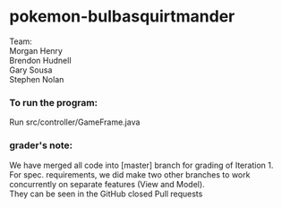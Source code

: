 # pokemon-bulbasquirtmander

Team:   
Morgan Henry    
Brendon Hudnell  
Gary Sousa  
Stephen Nolan  


### To run the program:   
Run src/controller/GameFrame.java   
### grader's note:  
We have merged all code into [master] branch for grading of Iteration 1.   
For spec. requirements, we did make two other branches to work concurrently on
separate features (View and Model).    
They can be seen in the GitHub closed Pull requests

